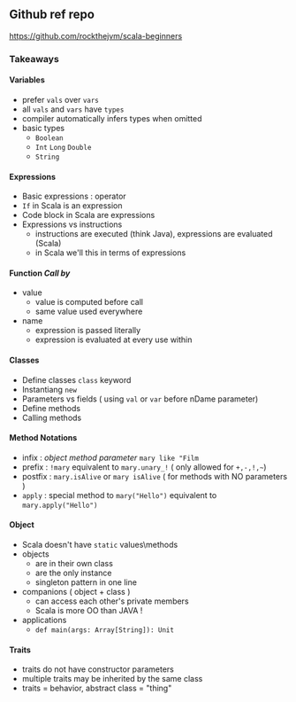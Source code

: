 ## Github ref repo
https://github.com/rockthejvm/scala-beginners

### Takeaways 

#### Variables
- prefer `vals` over `vars`
- all `vals` and `vars` have `types`
- compiler automatically infers types when omitted
- basic types
    - `Boolean`
    - `Int` `Long` `Double`
    - `String`

#### Expressions
- Basic expressions : operator
- `If` in Scala is an expression
- Code block in Scala are expressions
- Expressions vs instructions
    - instructions are executed (think Java), expressions are evaluated (Scala)
    - in Scala we'll this in terms of expressions
    
#### Function _Call by_ 
- value 
  - value is computed before call
  - same value used everywhere 
- name
  - expression is passed literally
  - expression is evaluated at every use within
  
#### Classes 
- Define classes `class` keyword
- Instantiang `new`
- Parameters vs fields ( using `val` or `var` before nDame parameter)
- Define methods
- Calling methods

#### Method Notations
- infix : _object method parameter_ `mary like "Film`
- prefix : `!mary` equivalent to `mary.unary_!` ( only allowed for `+,-,!,~`)
- postfix : `mary.isAlive` or `mary isAlive` ( for methods with NO parameters )
- `apply` : special method to `mary("Hello")` equivalent to `mary.apply("Hello")` 

#### Object
- Scala doesn't have `static` values\methods
- objects
  - are in their own class
  - are the only instance
  - singleton pattern in one line
- companions ( object + class ) 
  - can access each other's private members
  - Scala is more OO than JAVA !
- applications
  - `def main(args: Array[String]): Unit`

#### Traits
  - traits do not have constructor parameters
  - multiple traits may be  inherited by the same class
  - traits = behavior, abstract class = "thing"
